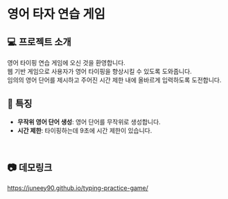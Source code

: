 # 영어 타자 연습 게임

## 💻 프로젝트 소개
영어 타이핑 연습 게임에 오신 것을 환영합니다.<br>
웹 기반 게임으로 사용자가 영어 타이핑을 향상시킬 수 있도록 도와줍니다.<br>
임의의 영어 단어를 제시하고 주어진 시간 제한 내에 올바르게 입력하도록 도전합니다.<br>

## 📌 특징
<ul>
  <li><strong>무작위 영어 단어 생성</strong>: 영어 단어를 무작위로 생성합니다.</li>
  <li><strong>시간 제한</strong>: 타이핑하는데 9초에 시간 제한이 있습니다.</li>
</ul>
<br>

## 📷 데모링크
https://juneey90.github.io/typing-practice-game/
